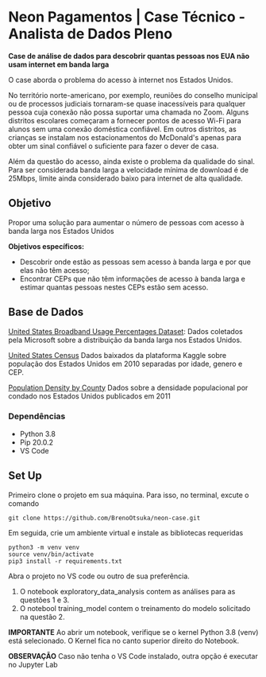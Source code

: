 # Neon Pagamentos | Case Técnico - Analista de Dados Pleno

**Case de análise de dados para descobrir quantas pessoas nos EUA não usam internet em banda larga**

O case aborda o problema do acesso à internet nos Estados Unidos. 

No território norte-americano, por exemplo, reuniões do conselho municipal ou de processos judiciais tornaram-se quase inacessíveis para qualquer pessoa cuja conexão não
possa suportar uma chamada no Zoom. Alguns distritos escolares começaram a fornecer pontos de acesso Wi-Fi para alunos sem uma conexão doméstica confiável. Em outros distritos, as crianças se instalam nos estacionamentos do McDonald's apenas para obter um sinal confiável o suficiente para fazer o dever de casa.

Além da questão do acesso, ainda existe o problema da qualidade do sinal. Para ser considerada banda larga a velocidade mínima de download é de 25Mbps, limite ainda considerado baixo para internet de alta qualidade.

## Objetivo

Propor uma solução para aumentar o número de pessoas com acesso à banda larga nos Estados Unidos

**Objetivos específicos:**

* Descobrir onde estão as pessoas sem acesso à banda larga e por que elas não têm acesso;
* Encontrar CEPs que não têm informações de acesso à banda larga e estimar quantas pessoas nestes CEPs estão sem acesso.


## Base de Dados

[United States Broadband Usage Percentages Dataset](https://github.com/microsoft/USBroadbandUsagePercentages): Dados coletados pela Microsoft sobre a distribuição da banda larga nos Estados Unidos.

[United States Census](https://www.kaggle.com/census/census-bureau-usa) Dados baixados da plataforma Kaggle sobre população dos Estados Unidos em 2010 separadas por idade, genero e CEP.

[Population Density by County](https://github.com/camillol/cs424p3/blob/master/data/Population-Density%20By%20County.csv) Dados sobre a densidade populacional por condado nos Estados Unidos publicados em 2011


### Dependências

* Python 3.8
* Pip 20.0.2
* VS Code

## Set Up

Primeiro clone o projeto em sua máquina. Para isso, no terminal, excute o comando

```
git clone https://github.com/BrenoOtsuka/neon-case.git
```

Em seguida, crie um ambiente virtual e instale as bibliotecas requeridas

```
python3 -m venv venv
source venv/bin/activate
pip3 install -r requirements.txt 
```

Abra o projeto no VS code ou outro de sua preferência.

1) O notebook exploratory_data_analysis contem as análises para as questões 1 e 3.
2) O notebool training_model contem o treinamento do modelo solicitado na questão 2.

**IMPORTANTE** Ao abrir um notebook, verifique se o kernel Python 3.8 (venv) está selecionado. O Kernel fica no canto superior direito do Notebook.

**OBSERVAÇÃO** Caso não tenha o VS Code instalado, outra opção é executar no Jupyter Lab
